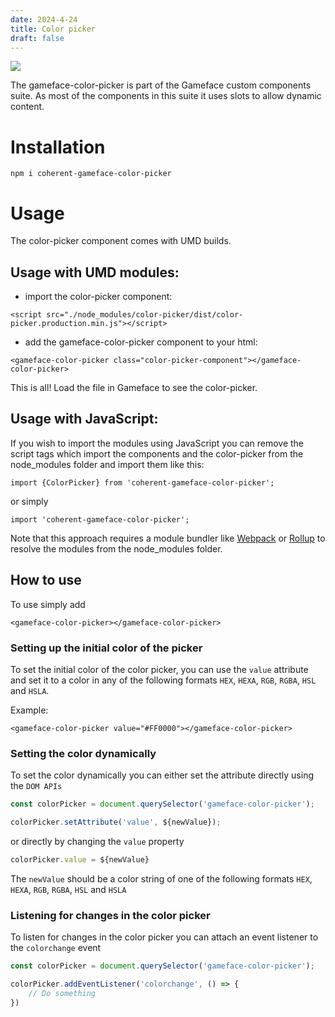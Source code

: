 ```yaml
---
date: 2024-4-24
title: Color picker
draft: false
---
```


<a href="https://www.npmjs.com/package/coherent-gameface-color-picker"><img src="http://img.shields.io/npm/v/coherent-gameface-color-picker.svg?style=flat-square"/></a>

The gameface-color-picker is part of the Gameface custom components suite. As most of the components in this suite it uses slots to allow dynamic content.


Installation
===================

```
npm i coherent-gameface-color-picker
```

Usage
===================
The color-picker component comes with UMD builds.

## Usage with UMD modules:

* import the color-picker component:

~~~~{.html}
<script src="./node_modules/color-picker/dist/color-picker.production.min.js"></script>
~~~~

* add the gameface-color-picker component to your html:

~~~~{.html}
<gameface-color-picker class="color-picker-component"></gameface-color-picker>
~~~~

This is all! Load the file in Gameface to see the color-picker.

## Usage with JavaScript:

If you wish to import the modules using JavaScript you can remove the script tags
which import the components and the color-picker from the node_modules folder and import them like this:

~~~~{.js}
import {ColorPicker} from 'coherent-gameface-color-picker';
~~~~

or simply

~~~~{.js}
import 'coherent-gameface-color-picker';
~~~~

Note that this approach requires a module bundler like [Webpack](https://webpack.js.org/) or [Rollup](https://rollupjs.org/guide/en/) to resolve the
modules from the node_modules folder.

## How to use

To use simply add
~~~~{.html}
<gameface-color-picker></gameface-color-picker>
~~~~

### Setting up the initial color of the picker

To set the initial color of the color picker, you can use the `value` attribute and set it to a color in any of the following formats `HEX`, `HEXA`, `RGB`, `RGBA`, `HSL` and `HSLA`.

Example:
~~~~{.html}
<gameface-color-picker value="#FF0000"></gameface-color-picker>
~~~~

### Setting the color dynamically

To set the color dynamically you can either set the attribute directly using the `DOM APIs`

```javascript
const colorPicker = document.querySelector('gameface-color-picker');

colorPicker.setAttribute('value', ${newValue});
```
 
or directly by changing the `value` property

```javascript
colorPicker.value = ${newValue}
```

The `newValue` should be a color string of one of the following formats `HEX`, `HEXA`, `RGB`, `RGBA`, `HSL` and `HSLA`

### Listening for changes in the color picker

To listen for changes in the color picker you can attach an event listener to the `colorchange` event

```javascript
const colorPicker = document.querySelector('gameface-color-picker');

colorPicker.addEventListener('colorchange', () => {
    // Do something
})
```